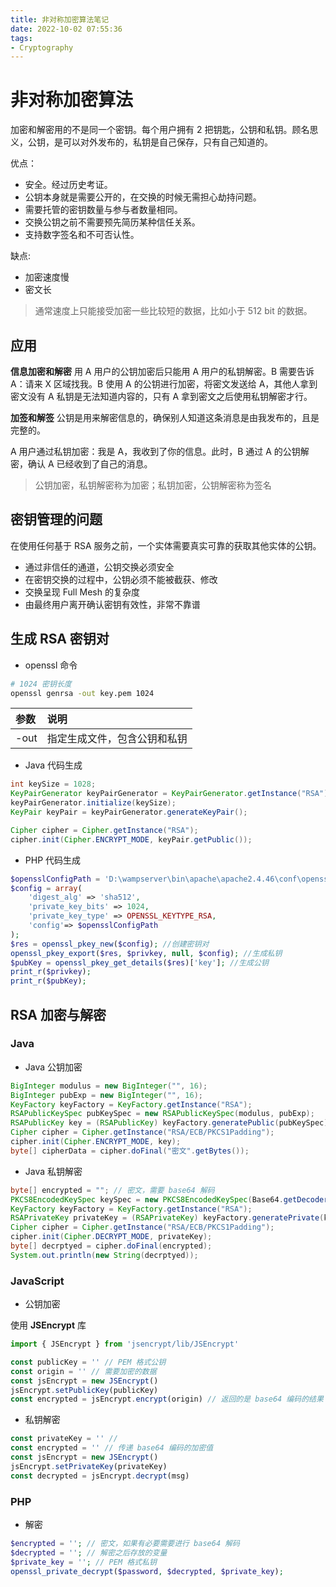 ```yaml
---
title: 非对称加密算法笔记
date: 2022-10-02 07:55:36
tags:
- Cryptography
---
```


# 非对称加密算法
加密和解密用的不是同一个密钥。每个用户拥有 2 把钥匙，公钥和私钥。顾名思义，公钥，是可以对外发布的，私钥是自己保存，只有自己知道的。


优点：

- 安全。经过历史考证。
- 公钥本身就是需要公开的，在交换的时候无需担心劫持问题。
- 需要托管的密钥数量与参与者数量相同。
- 交换公钥之前不需要预先简历某种信任关系。
- 支持数字签名和不可否认性。

缺点:
 
- 加密速度慢
- 密文长

> 通常速度上只能接受加密一些比较短的数据，比如小于 512 bit 的数据。

## 应用
**信息加密和解密** 用 A 用户的公钥加密后只能用 A 用户的私钥解密。B 需要告诉 A：请来 X 区域找我。B 使用 A 的公钥进行加密，将密文发送给 A，其他人拿到密文没有 A 私钥是无法知道内容的，只有 A 拿到密文之后使用私钥解密才行。


**加签和解签** 公钥是用来解密信息的，确保别人知道这条消息是由我发布的，且是完整的。

A 用户通过私钥加密：我是 A，我收到了你的信息。此时，B 通过 A 的公钥解密，确认 A 已经收到了自己的消息。


> 公钥加密，私钥解密称为加密；私钥加密，公钥解密称为签名


## 密钥管理的问题

在使用任何基于 RSA 服务之前，一个实体需要真实可靠的获取其他实体的公钥。

- 通过非信任的通道，公钥交换必须安全
- 在密钥交换的过程中，公钥必须不能被截获、修改
- 交换呈现 Full Mesh 的复杂度
- 由最终用户离开确认密钥有效性，非常不靠谱

## 生成 RSA 密钥对
- openssl 命令
```bash
# 1024 密钥长度
openssl genrsa -out key.pem 1024
```
|参数|说明|
|:---|:---|
|-out|指定生成文件，包含公钥和私钥|

- Java 代码生成
```java
int keySize = 1028;
KeyPairGenerator keyPairGenerator = KeyPairGenerator.getInstance("RSA");
keyPairGenerator.initialize(keySize);
KeyPair keyPair = keyPairGenerator.generateKeyPair();

Cipher cipher = Cipher.getInstance("RSA");
cipher.init(Cipher.ENCRYPT_MODE, keyPair.getPublic());
```

- PHP 代码生成
```php
$opensslConfigPath = 'D:\wampserver\bin\apache\apache2.4.46\conf\openssl.cnf';
$config = array(
    'digest_alg' => 'sha512',
    'private_key_bits' => 1024,
    'private_key_type' => OPENSSL_KEYTYPE_RSA,
    'config'=> $opensslConfigPath
);
$res = openssl_pkey_new($config); //创建密钥对
openssl_pkey_export($res, $privkey, null, $config); //生成私钥
$pubKey = openssl_pkey_get_details($res)['key']; //生成公钥
print_r($privkey);
print_r($pubKey);
```


## RSA 加密与解密
### Java
- Java 公钥加密
```java
BigInteger modulus = new BigInteger("", 16);
BigInteger pubExp = new BigInteger("", 16);
KeyFactory keyFactory = KeyFactory.getInstance("RSA");
RSAPublicKeySpec pubKeySpec = new RSAPublicKeySpec(modulus, pubExp);
RSAPublicKey key = (RSAPublicKey) keyFactory.generatePublic(pubKeySpec);
Cipher cipher = Cipher.getInstance("RSA/ECB/PKCS1Padding");
cipher.init(Cipher.ENCRYPT_MODE, key);
byte[] cipherData = cipher.doFinal("密文".getBytes());
```

- Java 私钥解密
```java
byte[] encrypted = ""; // 密文，需要 base64 解码
PKCS8EncodedKeySpec keySpec = new PKCS8EncodedKeySpec(Base64.getDecoder().decode("非 PEM 格式私钥"));
KeyFactory keyFactory = KeyFactory.getInstance("RSA");
RSAPrivateKey privateKey = (RSAPrivateKey) keyFactory.generatePrivate(keySpec);
Cipher cipher = Cipher.getInstance("RSA/ECB/PKCS1Padding");
cipher.init(Cipher.DECRYPT_MODE, privateKey);
byte[] decrptyed = cipher.doFinal(encrypted);
System.out.println(new String(decrptyed));
```

### JavaScript
- 公钥加密

使用 **JSEncrypt** 库

```js
import { JSEncrypt } from 'jsencrypt/lib/JSEncrypt'
```
```js
const publicKey = '' // PEM 格式公钥
const origin = '' // 需要加密的数据
const jsEncrypt = new JSEncrypt()
jsEncrypt.setPublicKey(publicKey)
const encrypted = jsEncrypt.encrypt(origin) // 返回的是 base64 编码的结果
```

- 私钥解密
```js
const privateKey = '' //
const encrypted = '' // 传递 base64 编码的加密值
const jsEncrypt = new JSEncrypt()
jsEncrypt.setPrivateKey(privateKey)
const decrypted = jsEncrypt.decrypt(msg)
```


### PHP
- 解密
```php
$encrypted = ''; // 密文，如果有必要需要进行 base64 解码
$decrypted = ''; // 解密之后存放的变量
$private_key = ''; // PEM 格式私钥
openssl_private_decrypt($password, $decrypted, $private_key);
```
